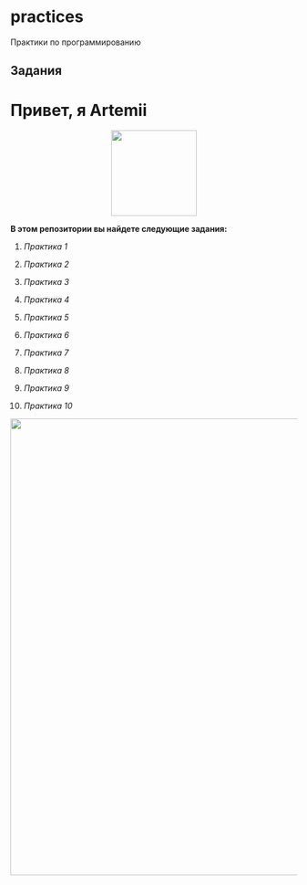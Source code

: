# practices
Практики по программированию
## Задания

<body>
    <h1>Привет, я Artemii</h1>
</body>
</html>
<div id="header" align="center">
  <img src="https://media.giphy.com/media/M9gbBd9nbDrOTu1Mqx/giphy.gif" width="150"/>
</div>

**В этом репозитории вы найдете следующие задания:**

1.   *Практика 1*
  
2.   *Практика 2*
 
3.   *Практика 3*

4.   *Практика 4*

5.   *Практика 5*

6.   *Практика 6*
 
7.   *Практика 7*

8.   *Практика 8*

9.   *Практика 9*
 
10.   *Практика 10*


<div id="header" align="center">
  <img src="https://media3.giphy.com/media/aUovxH8Vf9qDu/giphy.gif" width="800"/>
</div>
